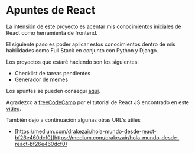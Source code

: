 # Apuntes de React

La intensión de este proyecto es acentar mis conocimientos iniciales de React como herramienta de frontend.

El siguiente paso es poder aplicar estos conocimientos dentro de mis habilidades como Full Stack en conjunto con Python y Django.

Los proyectos que estaré haciendo son los siguientes:

- Checklist de tareas pendientes
- Generador de memes

Los apuntes se pueden consegui [aquí](apuntes.md).

Agradezco a [freeCodeCamp](https://www.freecodecamp.org/) por el tutorial de React JS encontrado en este [video](https://www.youtube.com/watch?v=DLX62G4lc44).

También dejo a continuación algunas otras URL's útiles

 - [https://medium.com/drakezair/hola-mundo-desde-react-bf26e460dcf0](https://medium.com/drakezair/hola-mundo-desde-react-bf26e460dcf0)
 